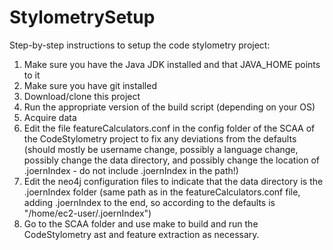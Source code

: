 # StylometrySetup
Step-by-step instructions to setup the code stylometry project:
1.  Make sure you have the Java JDK installed and that JAVA_HOME points to it
2.  Make sure you have git installed
3.  Download/clone this project
4.  Run the appropriate version of the build script (depending on your OS)
5.  Acquire data
6.  Edit the file featureCalculators.conf in the config folder of the SCAA of the CodeStylometry project to fix any deviations from the defaults (should mostly be username change, possibly a language change, possibly change the data directory, and possibly change the location of .joernIndex - do not include .joernIndex in the path!)
7.  Edit the neo4j configuration files to indicate that the data directory is the .joernIndex folder (same path as in the featureCalculators.conf file, adding .joernIndex to the end, so according to the defaults is "/home/ec2-user/.joernIndex")
8.  Go to the SCAA folder and use make to build and run the CodeStylometry ast and feature extraction as necessary.


